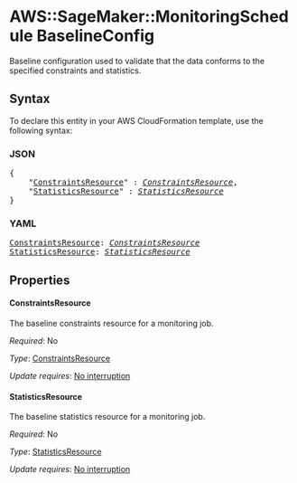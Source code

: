 # AWS::SageMaker::MonitoringSchedule BaselineConfig

Baseline configuration used to validate that the data conforms to the specified constraints and statistics.

## Syntax

To declare this entity in your AWS CloudFormation template, use the following syntax:

### JSON

<pre>
{
    "<a href="#constraintsresource" title="ConstraintsResource">ConstraintsResource</a>" : <i><a href="constraintsresource.md">ConstraintsResource</a></i>,
    "<a href="#statisticsresource" title="StatisticsResource">StatisticsResource</a>" : <i><a href="statisticsresource.md">StatisticsResource</a></i>
}
</pre>

### YAML

<pre>
<a href="#constraintsresource" title="ConstraintsResource">ConstraintsResource</a>: <i><a href="constraintsresource.md">ConstraintsResource</a></i>
<a href="#statisticsresource" title="StatisticsResource">StatisticsResource</a>: <i><a href="statisticsresource.md">StatisticsResource</a></i>
</pre>

## Properties

#### ConstraintsResource

The baseline constraints resource for a monitoring job.

_Required_: No

_Type_: <a href="constraintsresource.md">ConstraintsResource</a>

_Update requires_: [No interruption](https://docs.aws.amazon.com/AWSCloudFormation/latest/UserGuide/using-cfn-updating-stacks-update-behaviors.html#update-no-interrupt)

#### StatisticsResource

The baseline statistics resource for a monitoring job.

_Required_: No

_Type_: <a href="statisticsresource.md">StatisticsResource</a>

_Update requires_: [No interruption](https://docs.aws.amazon.com/AWSCloudFormation/latest/UserGuide/using-cfn-updating-stacks-update-behaviors.html#update-no-interrupt)

